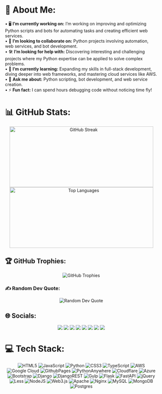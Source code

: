 # 💫 About Me:
<div style="user-select: none; pointer-events: none;">
 •	🖥️ <strong>I’m currently working on:</strong> I’m working on improving and optimizing Python scripts and bots for automating tasks and creating efficient web services.<br>
 •	👥 <strong>I’m looking to collaborate on:</strong> Python projects involving automation, web services, and bot development.<br>
 •	🛠️ <strong>I’m looking for help with:</strong> Discovering interesting and challenging projects where my Python expertise can be applied to solve complex problems.<br>
 •	🌱 <strong>I’m currently learning:</strong> Expanding my skills in full-stack development, diving deeper into web frameworks, and mastering cloud services like AWS.<br>
 •	💬 <strong>Ask me about:</strong> Python scripting, bot development, and web service creation.<br>
 •	⚡ <strong>Fun fact:</strong> I can spend hours debugging code without noticing time fly!
</div>

# 📊 GitHub Stats:
<div align="center" style="user-select: none; pointer-events: none;">
  <img src="https://github-readme-streak-stats.herokuapp.com/?user=mrkorzun&theme=dark&hide_border=false" width="475" height="200" alt="GitHub Streak"/>
  <img src="https://github-readme-stats.vercel.app/api/top-langs/?username=mrkorzun&theme=dark&hide_border=false&count_private=true&layout=compact" width="475" height="200" alt="Top Languages"/>
</div>

## 🏆 GitHub Trophies:
<div align="center" style="user-select: none; pointer-events: none;">
  <img src="https://github-profile-trophy.vercel.app/?username=mrkorzun&theme=onedark&no-frame=false&no-bg=false&margin-w=4" alt="GitHub Trophies"/>
</div>

### ✍️ Random Dev Quote:
<div align="center" style="user-select: none; pointer-events: none;">
  <img src="https://quotes-github-readme.vercel.app/api?type=horizontal&theme=radical" alt="Random Dev Quote"/>
</div>

## 🌐 Socials:
<div align="center" style="user-select: none; pointer-events: none;">
  <a href="https://discord.gg/mrkorzun"><img src="https://img.shields.io/badge/Discord-%237289DA.svg?logo=discord&logoColor=white"/></a>
  <a href="https://facebook.com/https://www.facebook.com/Nukroz"><img src="https://img.shields.io/badge/Facebook-%231877F2.svg?logo=Facebook&logoColor=white"/></a>
  <a href="https://instagram.com/mrkorzun"><img src="https://img.shields.io/badge/Instagram-%23E4405F.svg?logo=Instagram&logoColor=white"/></a>
  <a href="https://linkedin.com/in/https://www.linkedin.com/in/mrkorzun/"><img src="https://img.shields.io/badge/LinkedIn-%230077B5.svg?logo=linkedin&logoColor=white"/></a>
  <a href="https://reddit.com/user/mrkorzun"><img src="https://img.shields.io/badge/Reddit-%23FF4500.svg?logo=Reddit&logoColor=white"/></a>
  <a href="https://stackoverflow.com/users/27518776"><img src="https://img.shields.io/badge/-Stackoverflow-FE7A16?logo=stack-overflow&logoColor=white"/></a>
  <a href="https://youtube.com/@https://www.youtube.com/@Python-Study-wc1uk"><img src="https://img.shields.io/badge/YouTube-%23FF0000.svg?logo=YouTube&logoColor=white"/></a>
  <a href="https://codepen.io/mrkorzun"><img src="https://img.shields.io/badge/Codepen-000000?style=for-the-badge&logo=codepen&logoColor=white"/></a>
</div>

# 💻 Tech Stack:
<div align="center" style="user-select: none; pointer-events: none;">
  <img src="https://img.shields.io/badge/html5-%23E34F26.svg?style=flat&logo=html5&logoColor=white" alt="HTML5"/>
  <img src="https://img.shields.io/badge/javascript-%23323330.svg?style=flat&logo=javascript&logoColor=%23F7DF1E" alt="JavaScript"/>
  <img src="https://img.shields.io/badge/python-3670A0?style=flat&logo=python&logoColor=ffdd54" alt="Python"/>
  <img src="https://img.shields.io/badge/css3-%231572B6.svg?style=flat&logo=css3&logoColor=white" alt="CSS3"/>
  <img src="https://img.shields.io/badge/typescript-%23007ACC.svg?style=flat&logo=typescript&logoColor=white" alt="TypeScript"/>
  <img src="https://img.shields.io/badge/AWS-%23FF9900.svg?style=flat&logo=amazon-aws&logoColor=white" alt="AWS"/>
  <img src="https://img.shields.io/badge/GoogleCloud-%234285F4.svg?style=flat&logo=google-cloud&logoColor=white" alt="Google Cloud"/>
  <img src="https://img.shields.io/badge/github%20pages-121013?style=flat&logo=github&logoColor=white" alt="GithubPages"/>
  <img src="https://img.shields.io/badge/pythonanywhere-%232F9FD7.svg?style=flat&logo=pythonanywhere&logoColor=151515" alt="PythonAnywhere"/>
  <img src="https://img.shields.io/badge/Cloudflare-F38020?style=flat&logo=Cloudflare&logoColor=white" alt="Cloudflare"/>
  <img src="https://img.shields.io/badge/azure-%230072C6.svg?style=flat&logo=microsoftazure&logoColor=white" alt="Azure"/>
  <img src="https://img.shields.io/badge/bootstrap-%238511FA.svg?style=flat&logo=bootstrap&logoColor=white" alt="Bootstrap"/>
  <img src="https://img.shields.io/badge/django-%23092E20.svg?style=flat&logo=django&logoColor=white" alt="Django"/>
  <img src="https://img.shields.io/badge/DJANGO-REST-ff1709?style=flat&logo=django&logoColor=white&color=ff1709&labelColor=gray" alt="DjangoREST"/>
  <img src="https://img.shields.io/badge/GULP-%23CF4647.svg?style=flat&logo=gulp&logoColor=white" alt="Gulp"/>
  <img src="https://img.shields.io/badge/flask-%23000.svg?style=flat&logo=flask&logoColor=white" alt="Flask"/>
  <img src="https://img.shields.io/badge/FastAPI-005571?style=flat&logo=fastapi" alt="FastAPI"/>
  <img src="https://img.shields.io/badge/jquery-%230769AD.svg?style=flat&logo=jquery&logoColor=white" alt="jQuery"/>
  <img src="https://img.shields.io/badge/less-2B4C80?style=flat&logo=less&logoColor=white" alt="Less"/>
  <img src="https://img.shields.io/badge/node.js-6DA55F?style=flat&logo=node.js&logoColor=white" alt="NodeJS"/>
  <img src="https://img.shields.io/badge/web3.js-F16822?style=flat&logo=web3.js&logoColor=white" alt="Web3.js"/>
  <img src="https://img.shields.io/badge/apache-%23D42029.svg?style=flat&logo=apache&logoColor=white" alt="Apache"/>
  <img src="https://img.shields.io/badge/nginx-%23009639.svg?style=flat&logo=nginx&logoColor=white" alt="Nginx"/>
  <img src="https://img.shields.io/badge/mysql-4479A1.svg?style=flat&logo=mysql&logoColor=white" alt="MySQL"/>
  <img src="https://img.shields.io/badge/MongoDB-%234ea94b.svg?style=flat&logo=mongodb&logoColor=white" alt="MongoDB"/>
  <img src="https://img.shields.io/badge/postgres-%23316192.svg?style=flat&logo=postgresql&logoColor=white" alt="Postgres"/>
  <img src="https://img.shields.io/badge
